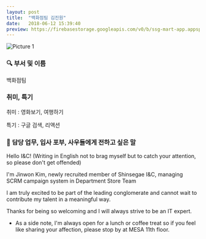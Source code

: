 ```yaml
---
layout: post
title:  "백화점팀 김진원"
date:   2018-06-12 15:39:40
preview: https://firebasestorage.googleapis.com/v0/b/ssg-mart-app.appspot.com/o/%EB%8F%99%EA%B8%B0%EC%82%AC%EC%A7%84%2F191912.jpg?alt=media&token=7676ee63-238b-445c-b2bd-8fe332f456b6
---
```


![Picture 1](https://firebasestorage.googleapis.com/v0/b/ssg-mart-app.appspot.com/o/%EC%85%80%EC%B9%B4%2F%EA%B9%80%EC%A7%84%EC%9B%90.jpg?alt=media&token=ece6eabc-bce6-4ff2-9317-f52f9545b7a1)

### 🔍 **부서 및 이름**

   백화점팀 

### **취미, 특기**

   취미 : 영화보기, 여행하기
    
   특기 : 구글 검색, 리액션

### 🔔 **담당 업무, 입사 포부, 사우들에게 전하고 싶은 말**

   Hello I&C! (Writing in English not to brag myself but to catch your attention, so please don't get offended)

   I'm Jinwon Kim, newly recruited member of Shinsegae I&C, managing SCRM campaign system in Department Store Team

   I am truly excited to be part of the leading conglomerate and cannot wait to contribute my talent in a meaningful way.

   Thanks for being so welcoming and I will always strive to be an IT expert.

   * As a side note, I'm always open for a lunch or coffee treat so if you feel like sharing your affection, please stop by at MESA 11th floor.